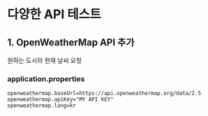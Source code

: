 # 다양한 API 테스트

## 1. OpenWeatherMap API 추가
원하는 도시의 현재 날씨 요청

### application.properties
```
openweathermap.baseUrl=https://api.openweathermap.org/data/2.5
openweathermap.apiKey="MY API KEY"
openweathermap.lang=kr
```